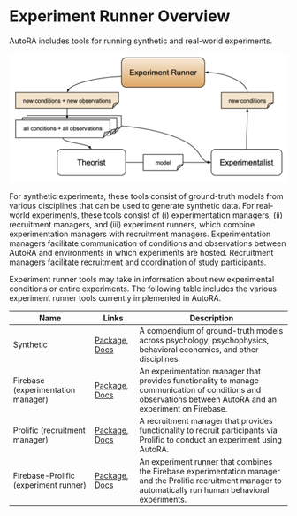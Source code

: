 # Experiment Runner Overview

AutoRA includes tools for running synthetic and real-world experiments.

![Overview](../img/experiment_runner.png)

For synthetic experiments, these tools consist of ground-truth models from various disciplines that can be used to generate synthetic data. For real-world experiments, these tools consist of (i) experimentation managers, (ii) recruitment managers, and (iii) experiment runners, which combine experimentation managers with recruitment managers. Experimentation managers facilitate communication of conditions and observations between AutoRA and environments in which experiments are hosted. Recruitment managers facilitate recruitment and coordination of study participants.

Experiment runner tools may take in information about new experimental conditions or entire experiments. The following table includes the various experiment runner tools currently implemented in AutoRA.

| Name                                  | Links                                                                                                                                                                                                          | Description                                                                                                                                                     |
|---------------------------------------|----------------------------------------------------------------------------------------------------------------------------------------------------------------------------------------------------------------|-----------------------------------------------------------------------------------------------------------------------------------------------------------------|
| Synthetic                             | [Package](https://pypi.org/project/autora-synthetic/), [Docs](https://autoresearch.github.io/autora/user-guide/experiment-runners/synthetic/)                                                                  | A compendium of ground-truth models across psychology, psychophysics, behavioral economics, and other disciplines.                                              |
| Firebase (experimentation manager)    | [Package](https://pypi.org/project/autora-experiment-runner-experimentation-manager-firebase/), [Docs](https://autoresearch.github.io/autora/user-guide/experiment-runners/experimentation-managers/firebase/) | An experimentation manager that provides functionality to manage communication of conditions and observations between AutoRA and an experiment on Firebase.     |
| Prolific (recruitment manager)        | [Package](https://pypi.org/project/autora-experiment-runner-recruitment-manager-prolific/), [Docs](https://autoresearch.github.io/autora/user-guide/experiment-runners/recruitment-managers/prolific/)         | A recruitment manager that provides functionality to recruit participants via Prolific to conduct an experiment using AutoRA.                                   |
| Firebase-Prolific (experiment runner) | [Package](https://pypi.org/project/autora-experiment-runner-firebase-prolific/), [Docs](https://autoresearch.github.io/autora/user-guide/experiment-runners/firebase-prolific/)                                | An experiment runner that combines the Firebase experimentation manager and the Prolific recruitment manager to automatically run human behavioral experiments. |

